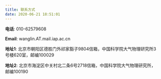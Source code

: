 ```yaml
---
title: 联系方式
date: 2020-06-21 18:51:01
---
```


**电话**: 010-62579608

**Email**: wanglin.AT.mail.iap.ac.cn

**地址1**: 北京市朝阳区德胜门外祁家豁子9804信箱，中国科学院大气物理研究所3号楼620室，邮编100029

**地址2**: 北京市海淀区中关村北二条6号2718信箱，中国科学院大气物理研究所，邮编100190
